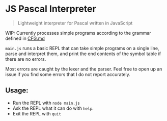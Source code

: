 # JS Pascal Interpreter
> Lightweight interpreter for Pascal written in JavaScript

WIP: Currently processes simple programs according to the grammar defined in [CFG.md](https://github.com/MellowCobra/JS-Pascal-Interpreter/blob/master/CFG.md)

`main.js` runs a basic REPL that can take simple programs on a single line, parse and interpret them, and print the end contents of the symbol table if there are no errors.

Most errors are caught by the lexer and the parser. Feel free to open up an issue if you find some errors that I do not report accurately.

## Usage:
* Run the REPL with `node main.js`
* Ask the REPL what it can do with `help`.
* Exit the REPL with `quit`
